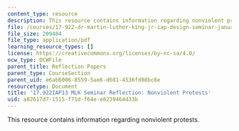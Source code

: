 ```yaml
---
content_type: resource
description: This resource contains information regarding nonviolent protests.
file: /courses/17-922-dr-martin-luther-king-jr-iap-design-seminar-january-iap-2013/a82617d71515f71df64ee8239464d33b_MIT17_922IAP13_RefPapr2D.pdf
file_size: 209404
file_type: application/pdf
learning_resource_types: []
license: https://creativecommons.org/licenses/by-nc-sa/4.0/
ocw_type: OCWFile
parent_title: Reflection Papers
parent_type: CourseSection
parent_uid: e6ab6006-8559-5ae6-d681-4536fd08bc6e
resourcetype: Document
title: '17.922IAP13 MLK Seminar Reflection: Nonviolent Protests'
uid: a82617d7-1515-f71d-f64e-e8239464d33b
---
```

This resource contains information regarding nonviolent protests.